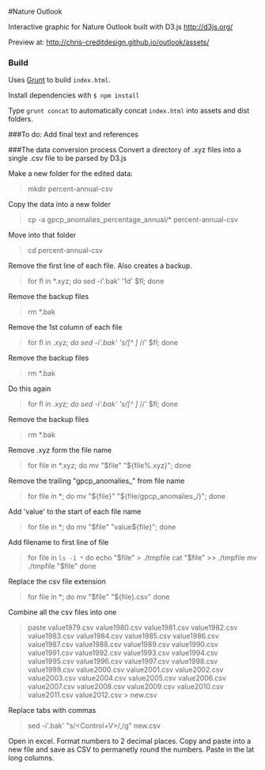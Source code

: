 #Nature Outlook

Interactive graphic for Nature Outlook built with D3.js
http://d3js.org/

Preview at: http://chris-creditdesign.github.io/outlook/assets/

### Build

Uses [Grunt](http://gruntjs.com/) to build `index.html`.

Install dependencies with `$ npm install`

Type `grunt concat` to automatically concat `index.html` into assets and dist folders.

###To do:
	Add final text and references


###The data conversion process
Convert a directory of .xyz files into a single .csv file to be parsed by D3.js

Make a new folder for the edited data:
>	mkdir percent-annual-csv

Copy the data into a new folder
>	cp -a gpcp_anomalies_percentage_annual/* percent-annual-csv

Move into that folder
>	cd percent-annual-csv

Remove the first line of each file. Also creates a backup.
>	for fl in *.xyz; 
>		do sed -i'.bak' '1d' $fl;
>	done

Remove the backup files
>	rm *.bak

Remove the 1st column of each file
>	for fl in *.xyz; 
>    	do sed -i'.bak' 's/[^ ]* //' $fl;
>	done

Remove the backup files
>	rm *.bak

Do this again
>	for fl in *.xyz; 
>    	do sed -i'.bak' 's/[^ ]* //' $fl; 
>	done

Remove the backup files
>	rm *.bak

Remove .xyz form the file name
>	for file in *.xyz; 
>		do mv "$file" "${file%.xyz}"; 
>	done

Remove the trailing "gpcp_anomalies_" from file name
>	for file in *; 
>		do mv "${file}" "${file/gpcp_anomalies_/}"; 
>	done

Add 'value' to the start of each file name
>	for file in *; 
>		do mv "$file" "value${file}"; 
>	done

Add filename to first line of file
>	for file in `ls -1 *`
>	do
>		echo "$file" > ./tmpfile
>		cat "$file" >> ./tmpfile
>		mv ./tmpfile "$file"
>	done

Replace the csv file extension
>	for file in *;
>		do mv "$file" "${file}.csv"
>	done

Combine all the csv files into one
>	paste value1979.csv value1980.csv value1981.csv value1982.csv value1983.csv value1984.csv value1985.csv value1986.csv value1987.csv value1988.csv value1989.csv value1990.csv value1991.csv value1992.csv value1993.csv value1994.csv value1995.csv value1996.csv value1997.csv value1998.csv value1999.csv value2000.csv value2001.csv value2002.csv value2003.csv value2004.csv value2005.csv value2006.csv value2007.csv value2008.csv value2009.csv value2010.csv value2011.csv value2012.csv > new.csv

Replace tabs with commas
>	sed -i'.bak' "s/<Control+V><TAB character>/,/g" new.csv

Open in excel. Format numbers to 2 decimal places. Copy and paste into a new file and save as CSV to permanetly round the numbers.
Paste in the lat long columns.
